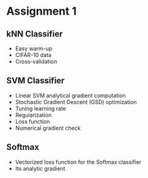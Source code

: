 # Assignment 1

## kNN Classifier

- Easy warm-up
- CIFAR-10 data
- Cross-validation

## SVM Classifier

- Linear SVM analytical gradient computation
- Stochastic Gradient Descent (GSD) optimization
- Tuning learning rate
- Regularization
- Loss function
- Numerical gradient check

## Softmax

- Vectorized loss function for the Softmax classifier
- Its analytic gradient
